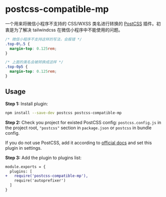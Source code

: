 <!--
 * @Author: cheese
 * @Date: 2021-03-28 17:28:49
 * @LastEditTime: 2021-03-28 18:05:38
-->
# postcss-compatible-mp

一个用来将微信小程序不支持的 CSS/WXSS 类名进行转换的 [PostCSS] 插件。初衷是为了解决 tailwindcss 在微信小程序中不能使用的问题。

[PostCSS]: https://github.com/postcss/postcss

```css
/* 微信小程序不支持这样的写法，会报错 */
.top-0\.5 {
  margin-top: 0.125rem;
}
```

```css
/* 上面的类名会被转换成这样 */
.top-0p5 {
  margin-top: 0.125rem;
}
```

## Usage

**Step 1:** Install plugin:

```sh
npm install --save-dev postcss postcss-compatible-mp
```

**Step 2:** Check you project for existed PostCSS config: `postcss.config.js`
in the project root, `"postcss"` section in `package.json`
or `postcss` in bundle config.

If you do not use PostCSS, add it according to [official docs]
and set this plugin in settings.

**Step 3:** Add the plugin to plugins list:

```diff
module.exports = {
  plugins: [
+   require('postcss-compatible-mp'),
    require('autoprefixer')
  ]
}
```

[official docs]: https://github.com/postcss/postcss#usage
